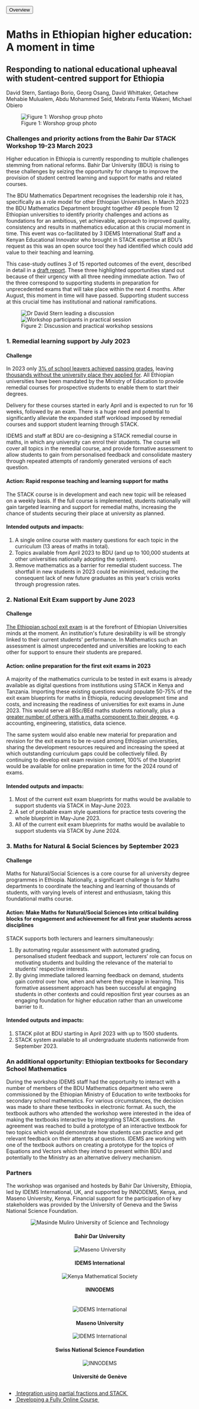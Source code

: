 <a href="../.."><button type="button" class="btn btn-light" role="link"><i class="fa fa-arrow-left"></i> Overview</button></a>

# Maths in Ethiopian higher education: A moment in time

## Responding to national educational upheaval with student-centred support for Ethiopia

David Stern, Santiago Borio, Georg Osang, David Whittaker, Getachew Mehabie Mulualem, Abdu Mohammed Seid, Mebratu Fenta Wakeni, Michael Obiero

<div class="float-none img-middle">
    <figure class="figure">
        <img class="figure-img img-fluid" src="../Images/bdu_workshop_group.jpg" alt="Figure 1: Worshop group photo">
        <figcaption class="figure-caption">Figure 1: Worshop group photo</figcaption>
    </figure>
</div>

### Challenges and priority actions from the Bahir Dar STACK Workshop 19-23 March 2023

Higher education in Ethiopia is currently responding to multiple challenges stemming from national reforms. Bahir Dar University (BDU) is rising to these challenges by seizing the opportunity for change to improve the provision of student centred learning and support for maths and related courses.

The BDU Mathematics Department recognises the leadership role it has, specifically as a role model for other Ethiopian Universities. In March 2023 the BDU Mathematics Department brought together 49 people from 12 Ethiopian universities to identify priority challenges and actions as foundations for an ambitious, yet achievable, approach to improved quality, consistency and results in mathematics education at this crucial moment in time. This event was co-facilitated  by 3 IDEMS International Staff and a Kenyan Educational Innovator who brought in STACK expertise at BDU’s request as this was an open source tool they had identified which could add value to their teaching and learning.

This case-study outlines 3 of 15 reported outcomes of the event, described in detail in a <a href="https://docs.google.com/document/d/19eZA1ndHAUGAdWQCtb5DfmKohOy3pATabZlovOeJQAU/edit?usp=sharing" target="_blank">draft report</a>. These three highlighted opportunities stand out because of their urgency with all three needing immediate action. Two of the three correspond to supporting students in preparation for unprecedented exams that will take place within the next 4 months. After August, this moment in time will have passed. Supporting student success at this crucial time has institutional and national ramifications.

<div class="float-none img-middle">
    <figure class="figure row">
        <img class="figure-img img-fluid col-6" src="../Images/bdu_workshop_session_1.jpg" alt="Dr David Stern leading a discussion">
        <img class="figure-img img-fluid col-6" src="../Images/bdu_workshop_session_2.jpg" alt="Workshop participants in practical session">
        <figcaption class="figure-caption col-12 text-center">Figure 2: Discussion and practical workshop sessions</figcaption>
    </figure>
</div>


### 1. Remedial learning support by July 2023

#### Challenge

In 2023 only <a href="https://www.thereporterethiopia.com/30474/" target="_blank">3% of school leavers achieved passing grades</a>, leaving <a  href="https://borkena.com/2023/01/29/ethiopias-education-disaster-revealed-in-university-entrance-exam/" target="_blank">thousands without the university place they applied for</a>. All Ethiopian universities have been mandated by the Ministry of Education to provide remedial courses for prospective students to enable them to start their degrees.

Delivery for these courses started in early April and is expected to run for 16 weeks, followed by an exam. There is a huge need and potential to significantly alleviate the expanded staff workload imposed by remedial courses and support student learning through STACK.

IDEMS and staff at BDU are co-designing a STACK remedial course in maths, in which any university can enrol their students. The course will cover all topics in the remedial course, and provide formative assessment to allow students to gain from personalised feedback and consolidate mastery through repeated attempts of randomly generated versions of each question.

#### Action: Rapid response teaching and learning support for maths

The STACK course is in development and each new topic will be released on a weekly basis. If the full course is implemented, students nationally will gain targeted learning and support for remedial maths, increasing the chance of students securing their place at university as planned.

#### Intended outputs and impacts:

1. A single online course with mastery questions for each topic in the curriculum (13 areas of maths in total).
2. Topics available from April 2023 to BDU (and up to 100,000 students at other universities nationally adopting the system).
3. Remove mathematics as a barrier for remedial student success. The shortfall in new students in 2023 could be minimised, reducing the consequent lack of new future graduates as this year’s crisis works through progression rates.

### 2. National Exit Exam support by June 2023

#### Challenge

<a  href="https://ethiopianmonitor.com/2022/12/09/university-exit-exam-set-for-june/" target="_blank">The Ethiopian school exit exam</a> is at the forefront of Ethiopian Universities minds at the moment. An institution's future desirability is will be strongly linked to their current students' performance. In Mathematics such an assessment is almost unprecedented and universities are looking to each other for support to ensure their students are prepared.

#### Action: online preparation for the first exit exams in 2023

A majority of the mathematics curricula to be tested in exit exams is already available as digital questions from institutions using STACK in Kenya and Tanzania. Importing these existing questions would populate 50-75% of the exit exam blueprints for maths in Ethiopia, reducing development time and costs, and increasing the readiness of universities for exit exams in June 2023. This would serve all BSc/BEd maths students nationally, plus a <a href="https://ethiopianstoday.com/2022/12/02/ministry-of-education-to-roll-out-college-exit-exam/" target="_blank">greater number of others with a maths component to their degree</a>, e.g. accounting, engineering, statistics, data science.

The same system would also enable new material for preparation and revision for the exit exams to be re-used among Ethiopian universities, sharing the development resources required and increasing the speed at which outstanding curriculum gaps could be collectively filled. By continuing to develop exit exam revision content, 100% of the blueprint would be available for online preparation in time for the 2024 round of exams.

#### Intended outputs and impacts:

1. Most of the current exit exam blueprints for maths would be available to support students via STACK in May-June 2023.
2. A set of probable exam style questions for practice tests covering the whole blueprint in May-June 2023.
3. All of the current exit exam blueprints for maths would be available to support students via STACK by June 2024.

### 3. Maths for Natural & Social Sciences by September 2023

#### Challenge

Maths for Natural/Social Sciences is a core course for all university degree programmes in Ethiopia.  Nationally, a significant challenge is for Maths departments to coordinate the teaching and learning of thousands of students, with varying levels of interest and enthusiasm, taking this foundational maths course.

#### Action: Make Maths for Natural/Social Sciences into critical building blocks for engagement and achievement for all first year students across disciplines

STACK supports both lecturers and learners simultaneously:

1. By automating regular assessment with automated grading, personalised student feedback and support, lecturers’ role can focus on motivating students and building the relevance of the material to students' respective interests. </li>
2. By giving immediate tailored learning feedback on demand, students gain control over how, when and where they engage in learning. This formative assessment approach has been successful at engaging students in other contexts and could reposition first year courses as an engaging foundation for higher education rather than an unwelcome barrier to it.

#### Intended outputs and impacts:

1. STACK pilot at BDU starting in April 2023 with up to 1500 students.
2. STACK system available to all undergraduate students nationwide from September 2023.

### An additional opportunity: Ethiopian textbooks for Secondary School Mathematics

During the workshop IDEMS staff had the opportunity to interact with a number of members of the BDU Mathematics department who were commissioned by the Ethiopian Ministry of Education to write textbooks for secondary school mathematics. For various circumstances, the decision was made to share these textbooks in electronic format. As such, the textbook authors who attended the workshop were interested in the idea of making the textbooks interactive by integrating STACK questions. An agreement was reached to build a prototype of an interactive textbook for two topics which would demonstrate how students can practice and get relevant feedback on their attempts at questions. IDEMS are working with one of the textbook authors on creating a prototype for the topics of Equations and Vectors which they intend to present within BDU and potentially to the Ministry as an alternative delivery mechanism.

### Partners

The workshop was organised and hosteds by Bahir Dar University, Ethiopia, led by IDEMS International, UK, and supported by INNODEMS, Kenya, and Maseno University, Kenya. Financial support for the participation of key stakeholders was provided by the University of Geneva and the Swiss National Science Foundation.

<div class="container">
   <div class="row">
      <div class="col-md-4">
         <center><img class="img-logo-large" src="../../../img/bdu-logo.jpg" alt="Masinde Muliro University of Science and Technology" /><br>
         <h4>Bahir Dar University</h4></center>
      </div>
      <div class="col-md-4">
         <center><img class="img-logo-large" src="../../../img/idems-logo.png" alt="Maseno University" /><br>
         <h4>IDEMS International</h4></center>
      </div>
      <div class="col-md-4">
         <center><img class="img-logo-large" src="../../../img/innodems-logo.jpg" alt="Kenya Mathematical Society" /><br>
         <h4>INNODEMS</h4></center>
      </div>
   </div>
   <br>
   <div class="row">
      <div class="col-md-4">
         <center><img class="img-logo-large" src="../../../img/maseno-logo.png" alt="IDEMS International" /><br>
         <h4>Maseno University</h4></center>
      </div>
      <div class="col-md-4">
         <center><img class="img-logo-large" src="../../../img/fsn-logo.gif" alt="IDEMS International" /><br>
         <h4>Swiss National Science Foundation</h4></center>
      </div>
      <div class="col-md-4">
         <center><img class="img-logo-large" src="../../../img/geneva-university-logo.png" alt="INNODEMS" /><br>
         <h4>Université de Genève</h4></center>
      </div>
   </div>
</div>


<nav aria-label="...">
  <ul class="pagination pagination-lg justify-content-center" style="margin-top:2em">
	<li class="page-item"><a href="../../2023/Partial_frac_int" class="page-link"><i class="fa fa-arrow-left"></i>&nbsp;Integration using partial fractions and STACK&nbsp;</a></li>
    <li class="page-item"><a href="../../2019/FAC" class="page-link" >&nbsp;Developing a Fully Online Course&nbsp;<i class="fa fa-arrow-right"></i></a></li>
  </ul>
</nav>

